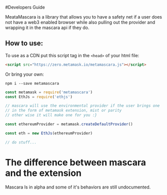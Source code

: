 #Developers Guide

MeataMascara is a library that allows you to have a safety net if a user does not
have a web3 enabled browser while also pulling out the provider and wrapping it in
the mascara api if they do.


## How to use:

To use as a CDN put this script tag in the `<head>` of your html file:

```html
<script src="https://zero.metamask.io/metamascara.js"></script>
```

Or bring your own:

`npm i --save metamascara`

```js
const metamask = require('metamascara')
const EthJs = require('ethjs')

// mascara will use the environmental provider if the user brings one
// in the form of metamask extension, mist or parity
// other wise it will make one for you :}

const ethereumProvider = metamask.createDefaultProvider()

const eth = new EthJs(ethereumProvider)

// do stuff...
```


# The difference between mascara and the extension
Mascara Is in alpha and some of it's behaviors are still undocumented.

